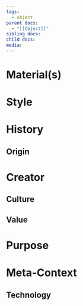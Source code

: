 ```yaml
---
tags:
  - object
parent docs:
  - "[[Object]]"
sibling docs: 
child docs: 
media:
---
```

# Material(s)

# Style 

# History 
## Origin
# Creator 
## Culture

## Value
# Purpose 


# Meta-Context 

## Technology